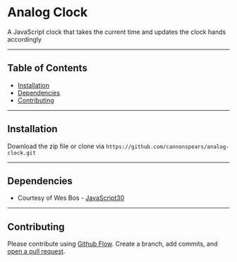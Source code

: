# Analog Clock

A JavaScript clock that takes the current time and updates the clock hands accordingly

---

## Table of Contents

- [Installation](#installation)
- [Dependencies](#dependencies)
- [Contributing](#contributing)

---

## Installation

Download the zip file or clone via `https://github.com/cannonspears/analog-clock.git`

---

## Dependencies

- Courtesy of Wes Bos - [JavaScript30](https://javascript30.com/)

---

## Contributing

Please contribute using [Github Flow](https://guides.github.com/introduction/flow/). Create a branch, add commits, and [open a pull request](https://github.com/cannonspears/analog-clock/pulls).
